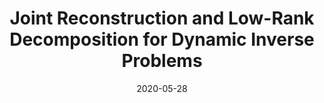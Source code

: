 ---
title: "Joint Reconstruction and Low-Rank Decomposition for Dynamic Inverse Problems"
collection: preprints
authors: 'S. Arridge, P. Fernsel, A. Hauptmann'
date: 2020-05-28
paperlink: 'https://arxiv.org/abs/2005.14042'
---